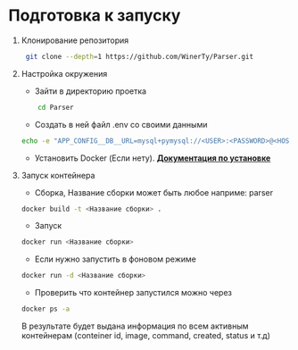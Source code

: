 # Подготовка к запуску


1. Клонирование репозитория 
    ```bash
     git clone --depth=1 https://github.com/WinerTy/Parser.git
     ```

2. Настройка окружения
    - Зайти в директорию проетка 
    ```bash
        cd Parser 
    ```
    - Создать в ней файл .env со своими данными 
    ```bash
    echo -e "APP_CONFIG__DB__URL=mysql+pymysql://<USER>:<PASSWORD>@<HOST>:<POST>/<DATABASE>\nAPP_CONFIG__BOT__TOKEN=<BOT_TOKEN>" > .env
    ```

    - Установить Docker (Если нету). [**Документация по установке**](https://docs.docker.com/engine/install/ubuntu/)

3. Запуск контейнера 
    - Сборка, Название сборки может быть любое наприме: parser
    ```bash
    docker build -t <Название сборки> .
    ```

    - Запуск 
    ```bash
    docker run <Название сборки>
    ```
    - Если нужно запустить в фоновом режиме 
    ```bash
    docker run -d <Название сборки>
    ```

    - Проверить что контейнер запустился можно через
    ```bash
    docker ps -a
    ```
    В результате будет выдана информация по всем активным контейнерам (conteiner id, image, command, created, status и т.д)
